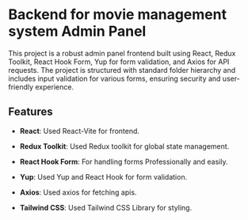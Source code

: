 # Backend for movie management system Admin Panel

This project is a robust admin panel frontend built using React, Redux Toolkit, React Hook Form, Yup for form validation, and Axios for API requests. The project is structured with standard folder hierarchy and includes input validation for various forms, ensuring security and user-friendly experience.


## Features

- **React**: Used React-Vite for frontend.
  
- **Redux Toolkit**: Used Redux toolkit for global state management.
  
- **React Hook Form**: For handling forms Professionally and easily.
  
- **Yup**: Used Yup and React Hook for form validation.
  
- **Axios**: Used axios for fetching apis.
  
- **Tailwind CSS**: Used Tailwind CSS Library for styling.


